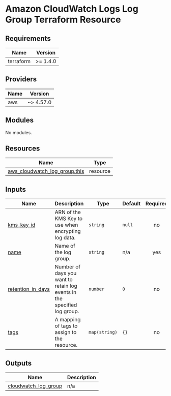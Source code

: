 # Amazon CloudWatch Logs Log Group Terraform Resource

## Requirements

| Name      | Version  |
| --------- | -------- |
| terraform | >= 1.4.0 |

## Providers

| Name | Version   |
| ---- | --------- |
| aws  | ~> 4.57.0 |

## Modules

No modules.

## Resources

| Name                                                                                                                              | Type     |
| --------------------------------------------------------------------------------------------------------------------------------- | -------- |
| [aws_cloudwatch_log_group.this](https://registry.terraform.io/providers/hashicorp/aws/latest/docs/resources/cloudwatch_log_group) | resource |

## Inputs

| Name                                                                                 | Description                                                              | Type          | Default | Required |
| ------------------------------------------------------------------------------------ | ------------------------------------------------------------------------ | ------------- | ------- | :------: |
| <a name="input_kms_key_id"></a> [kms_key_id](#input_kms_key_id)                      | ARN of the KMS Key to use when encrypting log data.                      | `string`      | `null`  |    no    |
| <a name="input_name"></a> [name](#input_name)                                        | Name of the log group.                                                   | `string`      | n/a     |   yes    |
| <a name="input_retention_in_days"></a> [retention_in_days](#input_retention_in_days) | Number of days you want to retain log events in the specified log group. | `number`      | `0`     |    no    |
| <a name="input_tags"></a> [tags](#input_tags)                                        | A mapping of tags to assign to the resource.                             | `map(string)` | `{}`    |    no    |

## Outputs

| Name                                                                                            | Description |
| ----------------------------------------------------------------------------------------------- | ----------- |
| <a name="output_cloudwatch_log_group"></a> [cloudwatch_log_group](#output_cloudwatch_log_group) | n/a         |
